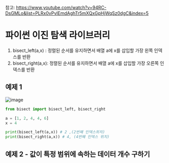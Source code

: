 참고: https://www.youtube.com/watch?v=94RC-DsGMLo&list=PLRx0vPvlEmdAghTr5mXQxGpHjWqSz0dgC&index=5

# 파이썬 이진 탐색 라이브러리

1. bisect_left(a,x) : 정렬된 순서를 유지하면서 배열 a에 x를 삽입할 가장 왼쪽 인덱스를 반환  
2. bisect_right(a,x): 정렬된 순서를 유지하면서 배열 a에 x를 삽입할 가장 오른쪽 인덱스를 반환

## 예제 1
![image](https://user-images.githubusercontent.com/87055456/137083722-d9aa4ef1-9e35-41ae-81f4-a40bfa1f9aee.png)

```python
from bisect import bisect_left, bisect_right

a = [1, 2, 4, 4, 6]
x = 4

print(bisect_left(a,x)) # 2 ,(2번째 인덱스위치)
print(bisect_right(a,x)) # 4, (4번째 인덱스 위치)
```

## 예제 2 - 값이 특정 범위에 속하는 데이터 개수 구하기
```python

```

